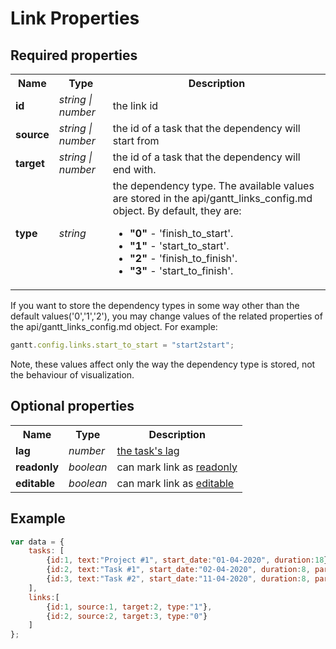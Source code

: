 Link Properties 
=======================================

Required properties
-------------------

<table>
	<tbody>
        <tr>
            <th>Name</th><th>Type</th><th>Description</th>
        </tr>
        <tr>
			<td><b class=subproperty>id</b></td>
            <td><i>string | number</i></td>
			<td>the link id</td>
		</tr>
        <tr>
			<td><b class=subproperty>source</b></td>
            <td><i>string | number</i></td>
			<td>the id of a task that the dependency will start from</td>
		</tr>
        <tr>
			<td><b class=subproperty>target</b></td>
            <td><i>string | number</i></td>
			<td>the id of a task that the dependency will end with.</td>
		</tr>
        <tr>
			<td><b class=subproperty>type</b></td>
            <td><i>string</i></td>
			<td>the dependency type. The available values are stored in the api/gantt_links_config.md object. By default, they are:
            <ul>
				<li><b>"0"</b> -  'finish_to_start'.</li>
				<li><b>"1"</b> -  'start_to_start'.</li>
				<li><b>"2"</b> -  'finish_to_finish'.</li>
				<li><b>"3"</b> -  'start_to_finish'.</li>
			</ul>
            </td>
		</tr>
    </tbody>
</table>

If you want to store the dependency types in some way other than the default values('0','1','2'), you may change values of the related properties of the api/gantt_links_config.md object. For example:

~~~js
gantt.config.links.start_to_start = "start2start";
~~~

Note, these values affect only the way the dependency type is stored, not the behaviour of visualization. 

Optional properties
------------------

<table>
    <tbody>
        <tr>
            <th>Name</th><th>Type</th><th>Description</th>
        </tr>
        <tr>
			<td><b class=subproperty>lag</b></td>
            <td><i>number</i></td>
			<td><a href="desktop/auto_scheduling.md#settinglagandleadtimesbetweentasks">the task's lag</a></td>
        </tr>
        <tr>
			<td><b class=subproperty>readonly</b></td>
            <td><i>boolean</i></td>
			<td>can mark link as <a href="desktop/readonly_mode.md">readonly</a></td>
        </tr>
        <tr>
			<td><b class=subproperty>editable</b></td>
            <td><i>boolean</i></td>
			<td>can mark link as <a href="desktop/readonly_mode.md">editable</a></td>
        </tr>
    </tbody>
</table>

## Example

~~~js
var data = {
    tasks: [
        {id:1, text:"Project #1", start_date:"01-04-2020", duration:18},
     	{id:2, text:"Task #1", start_date:"02-04-2020", duration:8, parent:1},
     	{id:3, text:"Task #2", start_date:"11-04-2020", duration:8, parent:1}
    ],
    links:[
        {id:1, source:1, target:2, type:"1"},
        {id:2, source:2, target:3, type:"0"}
    ]
};
~~~